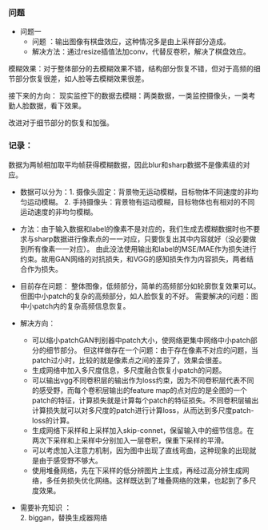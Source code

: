 

###  问题    
- 问题一  
  - 问题 ：输出图像有棋盘效应，这种情况多是由上采样部分造成。  
  - 解决方法：通过resize插值法加conv，代替反卷积，解决了棋盘效应。  

模糊效果：对于整体部分的去模糊效果不错，结构部分恢复不错，但对于高频的细节部分恢复很差，如人脸等去模糊效果很差。


接下来的方向：
现实监控下的数据去模糊：两类数据，一类监控摄像头，一类考勤人脸数据，看下效果。
  

改进对于细节部分的恢复和加强。



### 记录：  
数据为两帧相加取平均帧获得模糊数据，因此blur和sharp数据不是像素级的对应。  
- 数据可以分为：1. 摄像头固定：背景物无运动模糊，目标物体不同速度的非均匀运动模糊。 2. 手持摄像头：背景物有运动模糊，目标物体也有相对的不同运动速度的非均匀模糊。  

- 方法：由于输入数据和label的像素不是对应的，我们生成去模糊数据时也不要求与sharp数据进行像素点的一一对应，只要恢复出其中内容就好（没必要做到所有像素一一对应）。  由此没法使用输出和label的MSE/MAE作为损失进行约束。故用GAN网络的对抗损失，和VGG的感知损失作为内容损失，两者结合作为损失。  

- 目前存在问题： 整体图像，低频部分，简单的高频部分如轮廓恢复效果可以。但图中小patch的复杂的高频部分，如人脸恢复的不好。 需要解决的问题：图中小patch内的复杂高频信息恢复。  

- 解决方向：
	- 可以缩小patchGAN判别器中patch大小，使网络更集中网络中小patch部分的细节部分。 但这样做存在一个问题：由于存在像素不对应的问题，当patch过小时，比较的就是像素点之间的差异了，效果会很差。  
	- 生成网络中加入多尺度信息，多尺度融合恢复小patch的问题。
	- 可以输出vgg不同卷积层的输出作为loss约束，因为不同卷积层代表不同的感受野，而每个卷积层输出的feature map的点对应的是全图的一个patch的特征，计算损失就是计算每个patch的特征损失。不同卷积层输出计算损失就可以对多尺度的patch进行计算loss，从而达到多尺度patch-loss的计算。
	- 生成网络下采样和上采样加入skip-connet，保留输入中的细节信息。在两次下采样和上采样中分别加入一层卷积，保重下采样的平滑。  
	- 可以考虑加入注意力机制，因为图中出现了直线弯曲，这种现象的出现就是由于感受野不够大。
	- 使用堆叠网络，先在下采样的低分辨图片上生成，再经过高分辨生成网络，多任务损失优化网络。这样既达到了堆叠网络的效果，也起到了多尺度效果。
- 需要补充知识 ：  
  2. biggan，替换生成器网络

<!--stackedit_data:
eyJoaXN0b3J5IjpbLTE1NDAwMzY3NzEsMTM2ODIyMzQzMCwyMT
I1NzQ4MzE5LDEyNzY4MjIxOTAsMTk0MDA0MDgzMywxMzk0MTk0
MzkxLDEyNDI2MTQ3ODksLTU1NjQyNjMxOSw3NjIxNzY0NzEsLT
k0NzMyNjQ3OV19
-->